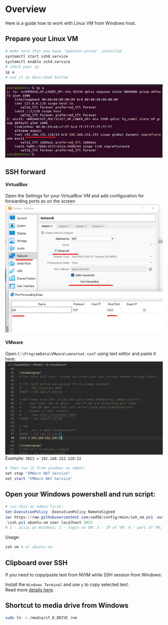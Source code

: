 # Overview
Here is a guide how to work with Linux VM from Windows host.

## Prepare your Linux VM
```bash
# make sure that you have 'openssh-server' installed
systemctl start sshd.service
systemctl enable sshd.service
# check your ip
ip a
# use it as described bottom
```
![Forward port](./assets/linux-ip.png)  

## SSH forward
#### VirtualBox
Open the Settings for your VirtualBox VM and add configuration for forwarding ports as on the screen  
![Forward port](./assets/vbox-ssh.png)

#### VMware
Open `C:\ProgramData\VMware\vmnetnat.conf` using text editor and paste it here:  
![Forward port](./assets/vmware-ssh.png)  
Example: `3023 = 192.168.152.128:22`
```powershell
# then run it from windows as admin:
net stop "VMWare NAT Service"
net start "VMWare NAT Service"
```

## Open your Windows powershell and run script:
```powershell
# run this as admin first:
Set-ExecutionPolicy -ExecutionPolicy RemoteSigned
iwr https://raw.githubusercontent.com/vad56/config/main/ssh_vm.ps1 -out ssh.ps1
.\ssh.ps1 ubuntu-vm user localhost 3023
# 1 - alias on Windows; 2 - login on VM; 3 - IP of VM; 4 - port of VM;
```
Usage:
```powershell
ssh vm # or ubuntu-vm
```

## Clipboard over SSH
If you need to copy/paste text from NVIM while SSH session from Windows:  

Install the `Windows Terminal` and use `y` to copy selected text.  
Read more [details here](https://github.com/ojroques/vim-oscyank).

## Shortcut to media drive from Windows
```bash
sudo ln -s /media/sf_D_DRIVE /vm
```
